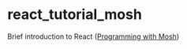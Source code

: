 # react_tutorial_mosh
Brief introduction to React ([Programming with Mosh](https://www.youtube.com/watch?v=Ke90Tje7VS0))
